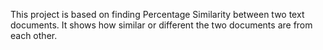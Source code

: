 This project is based on finding Percentage Similarity between two text documents. It shows how similar or different the two documents are from each other.
